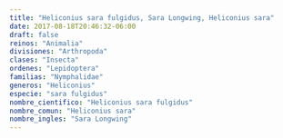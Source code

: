 ```yaml
---
title: "Heliconius sara fulgidus, Sara Longwing, Heliconius sara"
date: 2017-08-18T20:46:32-06:00
draft: false
reinos: "Animalia"
divisiones: "Arthropoda"
clases: "Insecta"
ordenes: "Lepidoptera"
familias: "Nymphalidae"
generos: "Heliconius"
especie: "sara fulgidus"
nombre_cientifico: "Heliconius sara fulgidus"
nombre_comun: "Heliconius sara"
nombre_ingles: "Sara Longwing"
---
```

